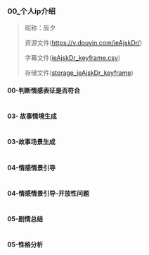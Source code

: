  

### 00_个人ip介绍

> 昵称：辰夕
> 
> 资源文件(https://v.douyin.com/ieAjskDr/)
> 
> 字幕文件([ieAjskDr_keyframe.csv](..%2Fcsv%2FieAjskDr_keyframe.csv))
>
> 存储文件([storage_ieAjskDr_keyframe](..%2Fextract_storage%2F%E8%BE%B0%E5%A4%95%2Fstorage_ieAjskDr_keyframe))

#### 00-判断情感表征是否符合
```text
```

#### 03- 故事情境生成
```text
```

#### 03-故事场景生成
```text
```

#### 04-情感情景引导
```text

```

#### 04-情感情景引导-开放性问题
```text
```


#### 05-剧情总结
```text
```

#### 05-性格分析
```text
```

```text

```
